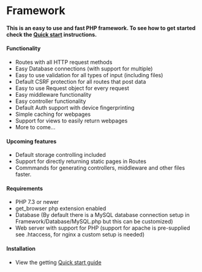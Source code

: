 # Framework
#### This is an easy to use and fast PHP framework. To see how to get started check the [Quick start](https://github.com/rubex01/framework-rubex/wiki/Quick-start) instructions. 

#### Functionality
* Routes with all HTTP request methods
* Easy Database connections (with support for multiple)
* Easy to use validation for all types of input (including files)
* Default CSRF protection for all routes that post data
* Easy to use Request object for every request
* Easy middleware functionality
* Easy controller functionality
* Default Auth support with device fingerprinting
* Simple caching for webpages
* Support for views to easily return webpages
* More to come...

#### Upcoming features

* Default storage controlling included
* Support for directly returning static pages in Routes
* Commmands for generating controllers, middleware and other files faster.

#### Requirements
* PHP 7.3 or newer
* get_browser php extension enabled
* Database (By default there is a MySQL database connection setup in Framework/Database/MySQL.php but this can be customized)
* Web server with support for PHP (support for apache is pre-supplied see .htaccess, for nginx a custom setup is needed)

#### Installation
* View the getting [Quick start guide](https://github.com/rubex01/framework-rubex/wiki/Quick-start)
